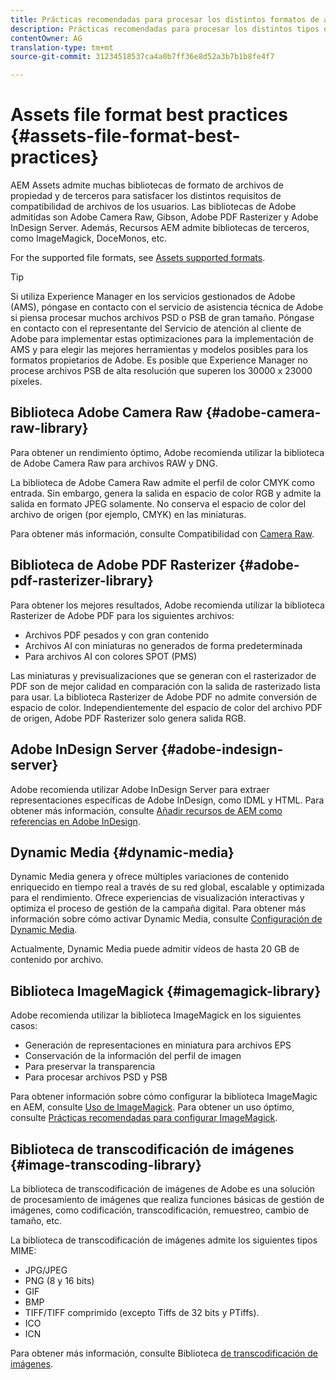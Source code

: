 ```yaml
---
title: Prácticas recomendadas para procesar los distintos formatos de archivo compatibles con AEM Assets.
description: Prácticas recomendadas para procesar los distintos tipos de archivos admitidos mediante Recursos AEM.
contentOwner: AG
translation-type: tm+mt
source-git-commit: 31234518537ca4a0b7ff36e8d52a3b7b1b8fe4f7

---
```



# Assets file format best practices {#assets-file-format-best-practices}

AEM Assets admite muchas bibliotecas de formato de archivos de propiedad y de terceros para satisfacer los distintos requisitos de compatibilidad de archivos de los usuarios. Las bibliotecas de Adobe admitidas son Adobe Camera Raw, Gibson, Adobe PDF Rasterizer y Adobe InDesign Server. Además, Recursos AEM admite bibliotecas de terceros, como ImageMagick, DoceMonos, etc.

For the supported file formats, see [Assets supported formats](/help/assets/assets-formats.md).

>[!TIP]
>
>Si utiliza Experience Manager en los servicios gestionados de Adobe (AMS), póngase en contacto con el servicio de asistencia técnica de Adobe si piensa procesar muchos archivos PSD o PSB de gran tamaño. Póngase en contacto con el representante del Servicio de atención al cliente de Adobe para implementar estas optimizaciones para la implementación de AMS y para elegir las mejores herramientas y modelos posibles para los formatos propietarios de Adobe. Es posible que Experience Manager no procese archivos PSB de alta resolución que superen los 30000 x 23000 píxeles.

## Biblioteca Adobe Camera Raw {#adobe-camera-raw-library}

Para obtener un rendimiento óptimo, Adobe recomienda utilizar la biblioteca de Adobe Camera Raw para archivos RAW y DNG.

La biblioteca de Adobe Camera Raw admite el perfil de color CMYK como entrada. Sin embargo, genera la salida en espacio de color RGB y admite la salida en formato JPEG solamente. No conserva el espacio de color del archivo de origen (por ejemplo, CMYK) en las miniaturas.

Para obtener más información, consulte Compatibilidad con [Camera Raw](/help/assets/camera-raw.md).

## Biblioteca de Adobe PDF Rasterizer {#adobe-pdf-rasterizer-library}

Para obtener los mejores resultados, Adobe recomienda utilizar la biblioteca Rasterizer de Adobe PDF para los siguientes archivos:

* Archivos PDF pesados y con gran contenido
* Archivos AI con miniaturas no generados de forma predeterminada
* Para archivos AI con colores SPOT (PMS)

Las miniaturas y previsualizaciones que se generan con el rasterizador de PDF son de mejor calidad en comparación con la salida de rasterizado lista para usar. La biblioteca Rasterizer de Adobe PDF no admite conversión de espacio de color. Independientemente del espacio de color del archivo PDF de origen, Adobe PDF Rasterizer solo genera salida RGB.

## Adobe InDesign Server {#adobe-indesign-server}

Adobe recomienda utilizar Adobe InDesign Server para extraer representaciones específicas de Adobe InDesign, como IDML y HTML. Para obtener más información, consulte [Añadir recursos de AEM como referencias en Adobe InDesign](/help/assets/managing-linked-subassets.md#refai).

## Dynamic Media  {#dynamic-media}

Dynamic Media genera y ofrece múltiples variaciones de contenido enriquecido en tiempo real a través de su red global, escalable y optimizada para el rendimiento. Ofrece experiencias de visualización interactivas y optimiza el proceso de gestión de la campaña digital. Para obtener más información sobre cómo activar Dynamic Media, consulte [Configuración de Dynamic Media](/help/assets/config-dynamic.md).

Actualmente, Dynamic Media puede admitir vídeos de hasta 20 GB de contenido por archivo.

## Biblioteca ImageMagick {#imagemagick-library}

Adobe recomienda utilizar la biblioteca ImageMagick en los siguientes casos:

* Generación de representaciones en miniatura para archivos EPS
* Conservación de la información del perfil de imagen
* Para preservar la transparencia
* Para procesar archivos PSD y PSB

Para obtener información sobre cómo configurar la biblioteca ImageMagic en AEM, consulte [Uso de ImageMagick](/help/assets/media-handlers.md#an-example-using-imagemagick). Para obtener un uso óptimo, consulte [Prácticas recomendadas para configurar ImageMagick](/help/assets/best-practices-for-imagemagick.md).

## Biblioteca de transcodificación de imágenes {#image-transcoding-library}

La biblioteca de transcodificación de imágenes de Adobe es una solución de procesamiento de imágenes que realiza funciones básicas de gestión de imágenes, como codificación, transcodificación, remuestreo, cambio de tamaño, etc.

La biblioteca de transcodificación de imágenes admite los siguientes tipos MIME:

* JPG/JPEG
* PNG (8 y 16 bits)
* GIF
* BMP
* TIFF/TIFF comprimido (excepto Tiffs de 32 bits y PTiffs).
* ICO
* ICN

Para obtener más información, consulte Biblioteca [de transcodificación de imágenes](/help/assets/imaging-transcoding-library.md).
